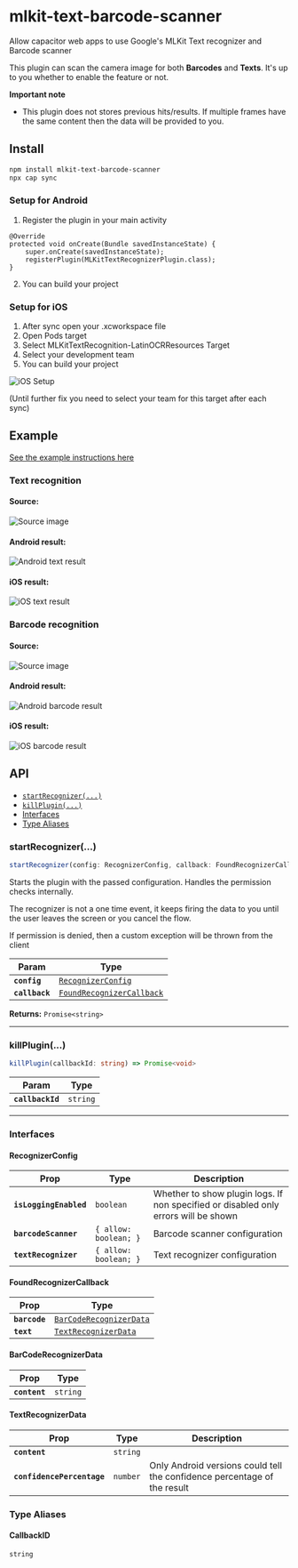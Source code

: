 # mlkit-text-barcode-scanner

Allow capacitor web apps to use Google's MLKit Text recognizer and Barcode scanner

This plugin can scan the camera image for both **Barcodes** and **Texts**. It's up to you whether to enable the feature or not.

**Important note**

- This plugin does not stores previous hits/results. If multiple frames have the same content then the data will be provided to you.

## Install

```bash
npm install mlkit-text-barcode-scanner
npx cap sync
```

### Setup for Android

1. Register the plugin in your main activity

```(kotlin)
@Override
protected void onCreate(Bundle savedInstanceState) {
    super.onCreate(savedInstanceState);
    registerPlugin(MLKitTextRecognizerPlugin.class);
}
```

2. You can build your project

### Setup for iOS

1. After sync open your .xcworkspace file
2. Open Pods target
3. Select MLKitTextRecognition-LatinOCRResources Target
4. Select your development team
5. You can build your project

![iOS Setup](/images/ios_setup.png)

(Until further fix you need to select your team for this target after each sync)

## Example

[See the example instructions here](/example/README.md)

### Text recognition

#### Source:

![Source image](/example/images/sample_text.png)

#### Android result:

![Android text result](/example/images/android_text_result.png)

#### iOS result:

![iOS text result](/example/images/ios_text_result.png)

### Barcode recognition

#### Source:

![Source image](/example/images/sample_barcode.png)

#### Android result:

![Android barcode result](/example/images/android_barcode_result.png)

#### iOS result:

![iOS barcode result](/example/images/ios_barcode_result.png)

## API

<docgen-index>

- [`startRecognizer(...)`](#startrecognizer)
- [`killPlugin(...)`](#killplugin)
- [Interfaces](#interfaces)
- [Type Aliases](#type-aliases)

</docgen-index>

<docgen-api>
<!--Update the source file JSDoc comments and rerun docgen to update the docs below-->

### startRecognizer(...)

```typescript
startRecognizer(config: RecognizerConfig, callback: FoundRecognizerCallback) => Promise<CallbackID>
```

Starts the plugin with the passed configuration.
Handles the permission checks internally.

The recognizer is not a one time event, it keeps firing the data to you until the user leaves the screen
or you cancel the flow.

If permission is denied, then a custom exception will be thrown from the client

| Param          | Type                                                                        |
| -------------- | --------------------------------------------------------------------------- |
| **`config`**   | <code><a href="#recognizerconfig">RecognizerConfig</a></code>               |
| **`callback`** | <code><a href="#foundrecognizercallback">FoundRecognizerCallback</a></code> |

**Returns:** <code>Promise&lt;string&gt;</code>

---

### killPlugin(...)

```typescript
killPlugin(callbackId: string) => Promise<void>
```

| Param            | Type                |
| ---------------- | ------------------- |
| **`callbackId`** | <code>string</code> |

---

### Interfaces

#### RecognizerConfig

| Prop                   | Type                             | Description                                                                         |
| ---------------------- | -------------------------------- | ----------------------------------------------------------------------------------- |
| **`isLoggingEnabled`** | <code>boolean</code>             | Whether to show plugin logs. If non specified or disabled only errors will be shown |
| **`barcodeScanner`**   | <code>{ allow: boolean; }</code> | Barcode scanner configuration                                                       |
| **`textRecognizer`**   | <code>{ allow: boolean; }</code> | Text recognizer configuration                                                       |

#### FoundRecognizerCallback

| Prop          | Type                                                                    |
| ------------- | ----------------------------------------------------------------------- |
| **`barcode`** | <code><a href="#barcoderecognizerdata">BarCodeRecognizerData</a></code> |
| **`text`**    | <code><a href="#textrecognizerdata">TextRecognizerData</a></code>       |

#### BarCodeRecognizerData

| Prop          | Type                |
| ------------- | ------------------- |
| **`content`** | <code>string</code> |

#### TextRecognizerData

| Prop                       | Type                | Description                                                              |
| -------------------------- | ------------------- | ------------------------------------------------------------------------ |
| **`content`**              | <code>string</code> |                                                                          |
| **`confidencePercentage`** | <code>number</code> | Only Android versions could tell the confidence percentage of the result |

### Type Aliases

#### CallbackID

<code>string</code>

</docgen-api>
